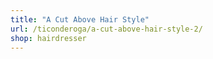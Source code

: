 ```yaml
---
title: "A Cut Above Hair Style"
url: /ticonderoga/a-cut-above-hair-style-2/
shop: hairdresser
---
```

